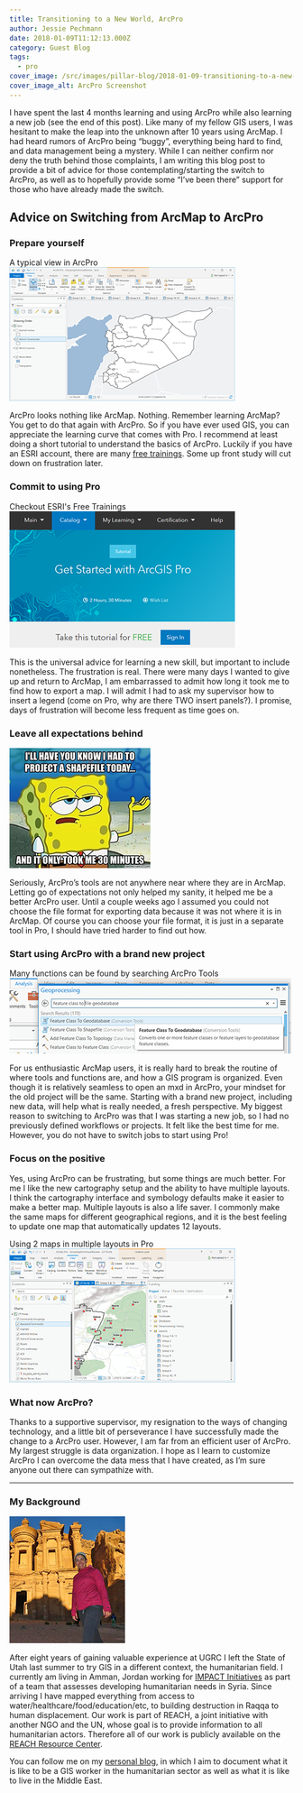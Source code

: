 ```yaml
---
title: Transitioning to a New World, ArcPro
author: Jessie Pechmann
date: 2018-01-09T11:12:13.000Z
category: Guest Blog
tags:
  - pro
cover_image: /src/images/pillar-blog/2018-01-09-transitioning-to-a-new-world-arc-pro/jp_arcproscreenshot.png
cover_image_alt: ArcPro Screenshot
---
```


I have spent the last 4 months learning and using ArcPro while also learning a new job (see the end of this post). Like many of my fellow GIS users, I was hesitant to make the leap into the unknown after 10 years using ArcMap. I had heard rumors of ArcPro being “buggy”, everything being hard to find, and data management being a mystery. While I can neither confirm nor deny the truth behind those complaints, I am writing this blog post to provide a bit of advice for those contemplating/starting the switch to ArcPro, as well as to hopefully provide some “I’ve been there” support for those who have already made the switch.

## Advice on Switching from ArcMap to ArcPro

### Prepare yourself

A typical view in ArcPro
![ArcPro Screenshot](../../images/pillar-blog/2018-01-09-transitioning-to-a-new-world-arc-pro/jp_arcproscreenshot.png)

ArcPro looks nothing like ArcMap. Nothing. Remember learning ArcMap? You get to do that again with ArcPro. So if you have ever used GIS, you can appreciate the learning curve that comes with Pro. I recommend at least doing a short tutorial to understand the basics of ArcPro. Luckily if you have an ESRI account, there are many [free trainings](https://www.esri.com/training/catalog/search/). Some up front study will cut down on frustration later.

### Commit to using Pro

Checkout ESRI's Free Trainings
![Free ESRI ArcPro Training](../../images/pillar-blog/2018-01-09-transitioning-to-a-new-world-arc-pro/jp_arcprotraining.png)

This is the universal advice for learning a new skill, but important to include nonetheless. The frustration is real. There were many days I wanted to give up and return to ArcMap, I am embarrassed to admit how long it took me to find how to export a map. I will admit I had to ask my supervisor how to insert a legend (come on Pro, why are there TWO insert panels?). I promise, days of frustration will become less frequent as time goes on.

### Leave all expectations behind

![GIS Humor](../../images/pillar-blog/2018-01-09-transitioning-to-a-new-world-arc-pro/jp_spongebob.png)

Seriously, ArcPro’s tools are not anywhere near where they are in ArcMap. Letting go of expectations not only helped my sanity, it helped me be a better ArcPro user. Until a couple weeks ago I assumed you could not choose the file format for exporting data because it was not where it is in ArcMap. Of course you can choose your file format, it is just in a separate tool in Pro, I should have tried harder to find out how.

### Start using ArcPro with a brand new project

Many functions can be found by searching ArcPro Tools
![ArcPro Analysis](../../images/pillar-blog/2018-01-09-transitioning-to-a-new-world-arc-pro/jp_analysistools.png)

For us enthusiastic ArcMap users, it is really hard to break the routine of where tools and functions are, and how a GIS program is organized. Even though it is relatively seamless to open an mxd in ArcPro, your mindset for the old project will be the same. Starting with a brand new project, including new data, will help what is really needed, a fresh perspective. My biggest reason to switching to ArcPro was that I was starting a new job, so I had no previously defined workflows or projects. It felt like the best time for me. However, you do not have to switch jobs to start using Pro!

### Focus on the positive

Yes, using ArcPro can be frustrating, but some things are much better. For me I like the new cartography setup and the ability to have multiple layouts. I think the cartography interface and symbology defaults make it easier to make a better map. Multiple layouts is also a life saver. I commonly make the same maps for different geographical regions, and it is the best feeling to update one map that automatically updates 12 layouts.

Using 2 maps in multiple layouts in Pro
![Multiple Layouts](../../images/pillar-blog/2018-01-09-transitioning-to-a-new-world-arc-pro/jp_multiplelayouts.png)

### What now ArcPro?

Thanks to a supportive supervisor, my resignation to the ways of changing technology, and a little bit of perseverance I have successfully made the change to a ArcPro user. However, I am far from an efficient user of ArcPro. My largest struggle is data organization. I hope as I learn to customize ArcPro I can overcome the data mess that I have created, as I’m sure anyone out there can sympathize with.

---

### My Background

![Petra](../../images/pillar-blog/2018-01-09-transitioning-to-a-new-world-arc-pro/jp_jessieinjordan.png)

After eight years of gaining valuable experience at UGRC I left the State of Utah last summer to try GIS in a different context, the humanitarian field. I currently am living in Amman, Jordan working for [IMPACT Initiatives](http://www.impact-initiatives.org/) as part of a team that assesses developing humanitarian needs in Syria. Since arriving I have mapped everything from access to water/healthcare/food/education/etc, to building destruction in Raqqa to human displacement. Our work is part of REACH, a joint initiative with another NGO and the UN, whose goal is to provide information to all humanitarian actors. Therefore all of our work is publicly available on the [REACH Resource Center](https://www.reachresourcecentre.info/).

You can follow me on my [personal blog](https://jessiepechmannabroad.wordpress.com/), in which I aim to document what it is like to be a GIS worker in the humanitarian sector as well as what it is like to live in the Middle East.
